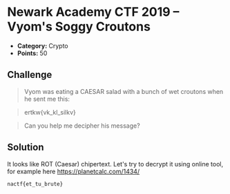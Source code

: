 # Newark Academy CTF 2019 – Vyom's Soggy Croutons

* **Category:** Crypto
* **Points:** 50

## Challenge

> Vyom was eating a CAESAR salad with a bunch of wet croutons when he sent me this:

>ertkw{vk_kl_silkv}

>Can you help me decipher his message?


## Solution

It looks like ROT (Caesar) chipertext.
Let's try to decrypt it using online tool, for example here https://planetcalc.com/1434/

```
nactf{et_tu_brute}
```